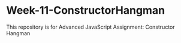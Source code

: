 # Week-11-ConstructorHangman
This repository is for Advanced JavaScript Assignment: Constructor Hangman
